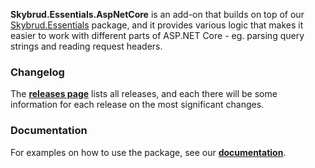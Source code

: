 **Skybrud.Essentials.AspNetCore** is an add-on that builds on top of our [Skybrud.Essentials]() package, and it provides various logic that makes it easier to work with different parts of ASP.NET Core - eg. parsing query strings and reading request headers.

### Changelog

The [**releases page**][Releases] lists all releases, and each there will be some information for each release on the most significant changes.

### Documentation

For examples on how to use the package, see our [**documentation**][Documentation].



[Documentation]: https://packages.limbo.works/9a556a40
[NuGetPackage]: https://github.com/skybrud/Skybrud.Essentials.AspNetCore
[GitHubRelease]: https://github.com/skybrud/Skybrud.Essentials.AspNetCore/releases/latest
[Releases]: https://github.com/skybrud/Skybrud.Essentials.AspNetCore/releases
